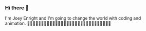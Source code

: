 ### Hi there 👋

I'm Joey Enright and I'm going to change the world with coding and animation. 
👾👾👾👾👾👾👾👾👾👾👾👾👾👾👾👾👾👾👾👾👾👾👾👾👾👾👾👾👾👾

